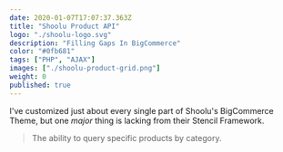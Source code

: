 ```yaml
---
date: 2020-01-07T17:07:37.363Z
title: "Shoolu Product API" 
logo: "./shoolu-logo.svg"
description: "Filling Gaps In BigCommerce"
color: "#0fb681"
tags: ["PHP", "AJAX"]
images: ["./shoolu-product-grid.png"]
weight: 0
published: true
---
```

I've customized just about every single part of Shoolu's BigCommerce Theme, but one _major_ thing is lacking from their Stencil Framework. 

> The ability to query specific products by category.